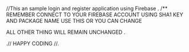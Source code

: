 //This an sample login and register application using Firebase .
/**
 REMEMBER CONNECT TO YOUR FIREBASE ACCOUNT USING SHA1 KEY AND PACKAGE NAME USE THIS OR YOU CAN CHANGE

 ALL OTHER THING WILL REMAIN UNCHANGED .

 .// HAPPY CODING //.